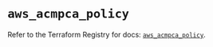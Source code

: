 # `aws_acmpca_policy`

Refer to the Terraform Registry for docs: [`aws_acmpca_policy`](https://registry.terraform.io/providers/hashicorp/aws/5.75.0/docs/resources/acmpca_policy).
